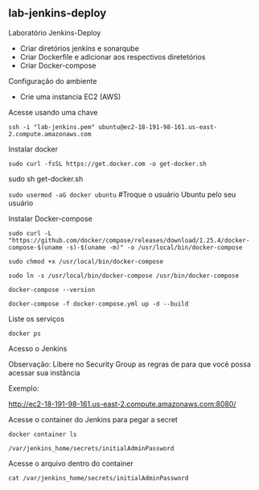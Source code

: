 ## lab-jenkins-deploy
Laboratório Jenkins-Deploy

- Criar diretórios jenkins e sonarqube
- Criar Dockerfile e adicionar aos respectivos diretetórios
- Criar Docker-compose

Configuração do ambiente

- Crie uma instancia EC2 (AWS)

Acesse usando uma chave

`ssh -i "lab-jenkins.pem" ubuntu@ec2-18-191-98-161.us-east-2.compute.amazonaws.com`

Instalar docker

`sudo curl -fsSL https://get.docker.com -o get-docker.sh`

sudo sh get-docker.sh

`sudo usermod -aG docker ubuntu` #Troque o usuário Ubuntu pelo seu usuário

Instalar Docker-compose

`sudo curl -L "https://github.com/docker/compose/releases/download/1.25.4/docker-compose-$(uname -s)-$(uname -m)" -o /usr/local/bin/docker-compose`

`sudo chmod +x /usr/local/bin/docker-compose`

`sudo ln -s /usr/local/bin/docker-compose /usr/bin/docker-compose`

`docker-compose --version`

`docker-compose -f docker-compose.yml up -d --build`

Liste os serviços

`docker ps`

Acesso o Jenkins

Observação: Libere no Security Group as regras de para que você possa acessar sua instância

Exemplo:

http://ec2-18-191-98-161.us-east-2.compute.amazonaws.com:8080/

Acesse o container do Jenkins para pegar a secret

`docker container ls`

`/var/jenkins_home/secrets/initialAdminPassword`

Acesse o arquivo dentro do container

`cat /var/jenkins_home/secrets/initialAdminPassword`

